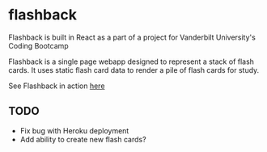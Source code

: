 # flashback

Flashback is built in React as a part of a project for Vanderbilt University's Coding Bootcamp

Flashback is a single page webapp designed to represent a stack of flash cards. It uses static flash card data to render a pile of flash cards for study.

See Flashback in action [here](https://flashback-tyler-porter.herokuapp.com/)

## TODO 

* Fix bug with Heroku deployment
* Add ability to create new flash cards? 
